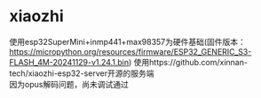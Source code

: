 # xiaozhi
使用esp32SuperMini+inmp441+max98357为硬件基础(固件版本：https://micropython.org/resources/firmware/ESP32_GENERIC_S3-FLASH_4M-20241129-v1.24.1.bin)
使用https://github.com/xinnan-tech/xiaozhi-esp32-server开源的服务端  
因为opus解码问题，尚未调试通过

